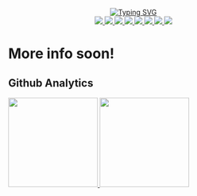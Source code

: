 <p align="center">
<a href="https://git.io/typing-svg"><img src="https://readme-typing-svg.demolab.com?font=Fira+Code&duration=2500&pause=100&multiline=true&width=750&height=120&lines=Bram+van+den+Klinkenberg;--------------------------------------------------;Passionate+Azure+Cloud+Engineer+%E2%98%85+Azure+MVP+%E2%98%85+MCT;Family+man+%E2%98%85+Proud+Father+of+Four+%E2%98%85+ADHD+%E2%98%85+Mental+Health;" alt="Typing SVG" />
</a>
<br/>

<a href="https://www.linkedin.com/in/bram-van-den-klinkenberg/">
    <img src="https://img.shields.io/badge/-Linkedin-blue?style=flat-square&logo=linkedin">
</a>

<a href="https://bramvandenklinkenberg.com/">
    <img src="https://img.shields.io/badge/WordPress-%23117AC9.svg?style=flat-square&logo=WordPress&logoColor=white">
</a>

<a href="https://twitter.com/BramKlinkenberg">
<img src="https://img.shields.io/badge/Twitter-%231DA1F2.svg?style=flat-square&logo=Twitter&logoColor=white">
</a>

<a href="https://www.datacamp.com/profile/bramvandenklinkenberg">
    <img src="https://img.shields.io/badge/Datacamp-05192D?style=flat-square&logo=datacamp&logoColor=03E860">
</a>

<a href="https://www.meetup.com/members/180646052/">
    <img src="https://img.shields.io/badge/Meetup-f64363?style=flat-square&logo=meetup&logoColor=white">
</a>

<a href="https://www.youtube.com/channel/UCtMm7g81SAug88KIjEwroSA">
    <img src="https://img.shields.io/badge/YouTube-%23FF0000.svg?style=flat-square&logo=YouTube&logoColor=white">
</a>

<a href="https://substack.com/profile/125152100-bram-van-den-klinkenberg">
    <img src="https://img.shields.io/badge/Substack-%23006f5c.svg?style=flat-square&logo=substack&logoColor=FF6719">
</a>

<a href="https://mvp.microsoft.com/en-us/PublicProfile/5004684?fullName=Bram%20van%20den%20vd%20Klinkenberg">
    <img src="https://img.shields.io/badge/Microsoft-0078D4?style=flat-square&logo=microsoft&logoColor=white">
</a>

</p>

# More info soon!








## Github Analytics

<p align="left">
  <a href="https://coderstats.net/github/#bramvdklinkenberg">
    <img height="180em" src="https://github-readme-stats-eight-theta.vercel.app/api?username=bramvdklinkenberg&show_icons=true&theme=algolia&include_all_commits=true&count_private=true&line_height=26"/>
    <img height="180em" src="https://github-readme-stats-eight-theta.vercel.app/api/top-langs/?username=bramvdklinkenberg&layout=compact&langs_count=8&theme=algolia&line_height=26"/>
  </a>
</p>

